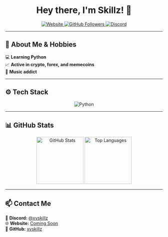 <h1 align="center">Hey there, I'm Skillz! 👋</h1>

<p align="center">
  <a href="https://xvskillz.???">
    <img src="https://img.shields.io/badge/Website-Coming%20Soon-ff69b4?style=for-the-badge&logo=google-chrome" alt="Website" />
  </a>
  <a href="https://github.com/xvskillz?tab=followers">
    <img src="https://img.shields.io/github/followers/xvskillz?style=for-the-badge&logo=github" alt="GitHub Followers" />
  </a>
  <a href="https://discord.com/users/640181609693184000">
    <img src="https://img.shields.io/badge/Discord-%40xvskillz-5865F2?style=for-the-badge&logo=discord" alt="Discord" />
  </a>
</p>

---

## 🚀 About Me & Hobbies

💻 **Learning Python**  
📈 **Active in crypto, forex, and memecoins**  
🎵 **Music addict**  

---

## ⚙️ Tech Stack

<p align="center">
  <img src="https://img.shields.io/badge/Python-3776AB?style=for-the-badge&logo=python&logoColor=white" alt="Python" />
  
  
</p>

---

## 📊 GitHub Stats

<p align="center">
  
</p>

<p align="center">
  <img src="https://github-readme-stats.vercel.app/api?username=xvskillz&show_icons=true&theme=tokyonight&hide_border=true" height="150" alt="GitHub Stats" />
  <img src="https://github-readme-stats.vercel.app/api/top-langs/?username=xvskillz&layout=compact&theme=tokyonight&hide_border=true" height="150" alt="Top Languages" />
</p>

---

## 📫 Contact Me

📩 **Discord:** [@xvskillz](https://discord.com/users/640181609693184000)  
🌐 **Website:** [Coming Soon](https://xvskillz.???)  
🐙 **GitHub:** [xvskillz](https://github.com/xvskillz)  
